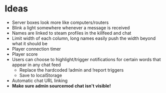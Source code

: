# Ideas
- Server boxes look more like computers/routers
- Blink a light somewhere whenever a message is received
- Names are linked to steam profiles in the killfeed and chat
- Limit width of each column, long names easily push the width beyond what it should be
- Player connection timer
- Player score
- Users can choose to highlight/trigger notifications for certain words that appear in any chat feed
  - Replace the hardcoded !admin and !report triggers
  - Save to localStorage
- Automatic chat URL linking
- **Make sure admin sourcemod chat isn't visible!**